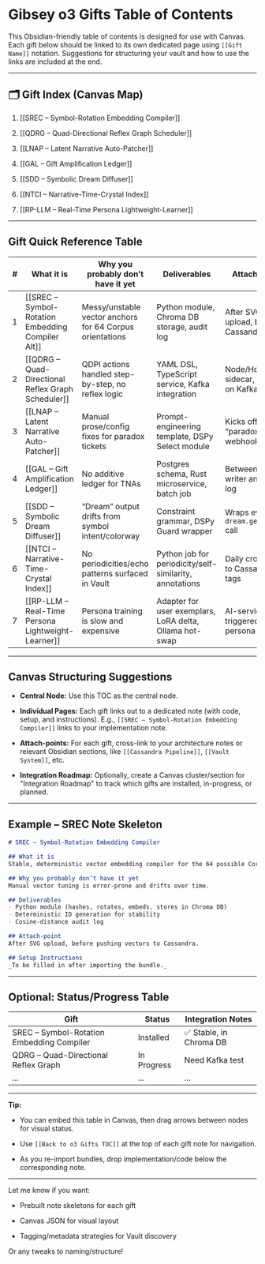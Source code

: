 # Gibsey o3 Gifts Table of Contents

This Obsidian-friendly table of contents is designed for use with Canvas. Each gift below should be linked to its own dedicated page using `[[Gift Name]]` notation. Suggestions for structuring your vault and how to use the links are included at the end.

---

## 🗂️ Gift Index (Canvas Map)

1. [[SREC – Symbol-Rotation Embedding Compiler]]
    
2. [[QDRG – Quad-Directional Reflex Graph Scheduler]]
    
3. [[LNAP – Latent Narrative Auto-Patcher]]
    
4. [[GAL – Gift Amplification Ledger]]
    
5. [[SDD – Symbolic Dream Diffuser]]
    
6. [[NTCI – Narrative-Time-Crystal Index]]
    
7. [[RP-LLM – Real-Time Persona Lightweight-Learner]]
    

---

## Gift Quick Reference Table

|#|What it is|Why you probably don’t have it yet|Deliverables|Attach-point|
|---|---|---|---|---|
|1|[[SREC – Symbol-Rotation Embedding Compiler Alt]]|Messy/unstable vector anchors for 64 Corpus orientations|Python module, Chroma DB storage, audit log|After SVG upload, before Cassandra|
|2|[[QDRG – Quad-Directional Reflex Graph Scheduler]]|QDPI actions handled step-by-step, no reflex logic|YAML DSL, TypeScript service, Kafka integration|Node/Hono sidecar, listens on Kafka|
|3|[[LNAP – Latent Narrative Auto-Patcher]]|Manual prose/config fixes for paradox tickets|Prompt-engineering template, DSPy Select module|Kicks off from “paradox ticket” webhook|
|4|[[GAL – Gift Amplification Ledger]]|No additive ledger for TNAs|Postgres schema, Rust microservice, batch job|Between Vault writer and event log|
|5|[[SDD – Symbolic Dream Diffuser]]|“Dream” output drifts from symbol intent/colorway|Constraint grammar, DSPy Guard wrapper|Wraps every `dream.generate()` call|
|6|[[NTCI – Narrative-Time-Crystal Index]]|No periodicities/echo patterns surfaced in Vault|Python job for periodicity/self-similarity, annotations|Daily cron, writes to Cassandra tags|
|7|[[RP-LLM – Real-Time Persona Lightweight-Learner]]|Persona training is slow and expensive|Adapter for user exemplars, LoRA delta, Ollama hot-swap|AI-service pod, triggered by persona training|

---

## Canvas Structuring Suggestions

- **Central Node:** Use this TOC as the central node.
    
- **Individual Pages:** Each gift links out to a dedicated note (with code, setup, and instructions). E.g., `[[SREC – Symbol-Rotation Embedding Compiler]]` links to your implementation note.
    
- **Attach-points:** For each gift, cross-link to your architecture notes or relevant Obsidian sections, like `[[Cassandra Pipeline]]`, `[[Vault System]]`, etc.
    
- **Integration Roadmap:** Optionally, create a Canvas cluster/section for "Integration Roadmap" to track which gifts are installed, in-progress, or planned.
    

---

## Example – SREC Note Skeleton

```md
# SREC – Symbol-Rotation Embedding Compiler

## What it is
Stable, deterministic vector embedding compiler for the 64 possible Corpus symbol orientations.

## Why you probably don’t have it yet
Manual vector tuning is error-prone and drifts over time.

## Deliverables
- Python module (hashes, rotates, embeds, stores in Chroma DB)
- Deterministic ID generation for stability
- Cosine-distance audit log

## Attach-point
After SVG upload, before pushing vectors to Cassandra.

## Setup Instructions
_To be filled in after importing the bundle._
```

---

## Optional: Status/Progress Table

|Gift|Status|Integration Notes|
|---|---|---|
|SREC – Symbol-Rotation Embedding Compiler|Installed|✅ Stable, in Chroma DB|
|QDRG – Quad-Directional Reflex Graph|In Progress|Need Kafka test|
|...|...|...|

---

**Tip:**

- You can embed this table in Canvas, then drag arrows between nodes for visual status.
    
- Use `[[Back to o3 Gifts TOC]]` at the top of each gift note for navigation.
    
- As you re-import bundles, drop implementation/code below the corresponding note.
    

---

Let me know if you want:

- Prebuilt note skeletons for each gift
    
- Canvas JSON for visual layout
    
- Tagging/metadata strategies for Vault discovery
    

Or any tweaks to naming/structure!